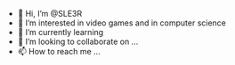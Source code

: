 - 👋 Hi, I’m @SLE3R
- 👀 I’m interested in video games and in computer science
- 🌱 I’m currently learning 
- 💞️ I’m looking to collaborate on ...
- 📫 How to reach me ...

<!---
SLE3R/SLE3R is a ✨ special ✨ repository because its `README.md` (this file) appears on your GitHub profile.
You can click the Preview link to take a look at your changes.
--->
